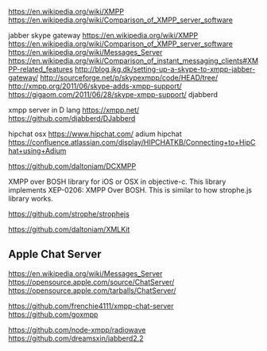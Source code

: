 
<!--
-->

https://en.wikipedia.org/wiki/XMPP
https://en.wikipedia.org/wiki/Comparison_of_XMPP_server_software

jabber skype gateway
https://en.wikipedia.org/wiki/XMPP
https://en.wikipedia.org/wiki/Comparison_of_XMPP_server_software
https://en.wikipedia.org/wiki/Messages_Server
https://en.wikipedia.org/wiki/Comparison_of_instant_messaging_clients#XMPP-related_features
http://blog.jkg.dk/setting-up-a-skype-to-xmpp-jabber-gateway/
http://sourceforge.net/p/skypexmpp/code/HEAD/tree/
http://xmpp.org/2011/06/skype-adds-xmpp-support/
https://gigaom.com/2011/06/28/skype-xmpp-support/
djabberd

xmpp server in D lang
https://xmpp.net/
https://github.com/djabberd/DJabberd


hipchat osx
https://www.hipchat.com/
adium hipchat
https://confluence.atlassian.com/display/HIPCHATKB/Connecting+to+HipChat+using+Adium

https://github.com/daltoniam/DCXMPP

XMPP over BOSH library for iOS or OSX in objective-c. This library
implements XEP-0206: XMPP Over BOSH. This is similar to how strophe.js
library works.

https://github.com/strophe/strophejs

https://github.com/daltoniam/XMLKit

Apple Chat Server
-----------------

https://en.wikipedia.org/wiki/Messages_Server
https://opensource.apple.com/source/ChatServer/
https://opensource.apple.com/tarballs/ChatServer/


https://github.com/frenchie4111/xmpp-chat-server
https://github.com/goxmpp

https://github.com/node-xmpp/radiowave
https://github.com/dreamsxin/jabberd2.2

<!-- vim: set autoindent expandtab sw=4 syntax=markdown: -->
